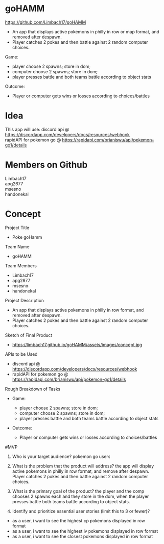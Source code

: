 # goHAMM
https://github.com/Limbach17/goHAMM

- An app that displays active pokemons in philly in row or map format, and removed after despawn.
- Player catches 2 pokes and then battle against 2 random computer choices.

Game: 
- player choose 2 spawns; store in dom;
- computer choose 2 spawns; store in dom;
- player presses battle and both teams battle according to object stats

Outcome: 
- Player or computer gets wins or losses according to choices/battles

# Idea
This app will use:
discord api @ https://discordapp.com/developers/docs/resources/webhook <br>
rapidAPI for pokemon go @ https://rapidapi.com/brianiswu/api/pokemon-go1/details <br>

# Members on Github
Limbach17 <br>
apg2677 <br>
msesno <br>
handonekal<br>

# Concept
Project Title
- Poke goHamm 

Team Name
- goHAMM

Team Members
- Limbach17 <br>
- apg2677 <br>
- msesno <br>
- handonekal<br>

Project Description
- An app that displays active pokemons in philly in row format, and removed after despawn.
- Player catches 2 pokes and then battle against 2 random computer choices.

Sketch of Final Product
- https://limbach17.github.io/goHAMM/assets/images/concept.jpg

APIs to be Used
- discord api @ https://discordapp.com/developers/docs/resources/webhook <br>
- rapidAPI for pokemon go @ https://rapidapi.com/brianiswu/api/pokemon-go1/details <br>


Rough Breakdown of Tasks
- Game: 
  - player choose 2 spawns; store in dom;
  - computer choose 2 spawns; store in dom;
  - player presses battle and both teams battle according to object stats

- Outcome: 
  - Player or computer gets wins or losses according to choices/battles


#MVP
 1. Who is your target audience?
 pokemon go users
  2. What is the problem that the product will address?
 the app will display active pokemons in philly in row format, and remove after despawn. Player catches 2 pokes and then battle against 2 random computer choices.

  3. What is the primary goal of the product?
  the player and the comp chooses 2 spawns each and they store in the dom, when the player presses battle both teams battle according to object stats.

  4. Identify and prioritize essential user stories (limit this to 3 or fewer)?
  - as a user, i want to see the highest cp pokemons displayed in row format
  - as a user, i want to see the highest iv pokemons displayed in row format
  - as a user, i want to see the closest pokemons displayed in row format

